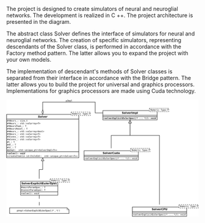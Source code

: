 The project is designed to create simulators of neural and neuroglial networks. 
The development is realized in C ++. The project architecture is presented in the diagram.

The abstract class Solver defines the interface of simulators for neural and neuroglial networks. 
The creation of specific simulators, representing descendants of the Solver class, 
is performed in accordance with the Factory method pattern. 
The latter allows you to expand the project with your own models.

The implementation of descendant's  methods  of Solver classes is separated 
from their interface in accordance with the Bridge pattern. 
The latter allows you to build the project for universal and graphics processors. 
Implementations for graphics processors are made using Cuda technology.

![Alt text](https://raw.githubusercontent.com/nikolskydn/neural_network_simulator/master/doc/img/schemesolver.png "Diagram")

